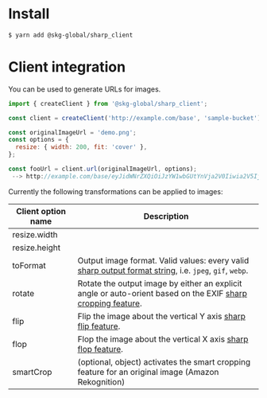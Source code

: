 # Install

```sh
$ yarn add @skg-global/sharp_client
```

# Client integration

You can be used to generate URLs for images.

```js
import { createClient } from '@skg-global/sharp_client';

const client = createClient('http://example.com/base', 'sample-bucket');

const originalImageUrl = 'demo.png';
const options = {
  resize: { width: 200, fit: 'cover' },
};

const fooUrl = client.url(originalImageUrl, options);
 --> http://example.com/base/eyJidWNrZXQiOiJzYW1wbGUtYnVja2V0Iiwia2V5IjoiZGVtby5qcGVnIiwiZWRpdHMiOnsicmVzaXplIjp7IndpZHRoIjoyMDAsImZpdCI6ImNvdmVyIn19fQ==

```

Currently the following transformations can be applied to images:

| Client option name | Description |
|--------------------|-------------|
| resize.width |
| resize.height |
| toFormat | Output image format. Valid values: every valid [sharp output format string](https://sharp.pixelplumbing.com/api-output#toformat), i.e. `jpeg`, `gif`, `webp`. |
| rotate | Rotate the output image by either an explicit angle or auto-orient based on the EXIF  [sharp cropping feature](https://sharp.pixelplumbing.com/api-operation#rotate).|
| flip | Flip the image about the vertical Y axis  [sharp flip feature](https://sharp.pixelplumbing.com/api-operation#flip).|
| flop | Flop the image about the vertical X axis  [sharp flop feature](https://sharp.pixelplumbing.com/api-operation#flop).|
| smartCrop |  (optional, object) activates the smart cropping feature for an original image (Amazon Rekognition)|